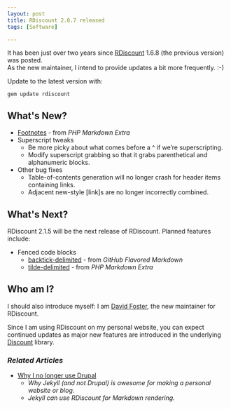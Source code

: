 ```yaml
---
layout: post
title: RDiscount 2.0.7 released
tags: [Software]

---
```


It has been just over two years since [RDiscount] 1.6.8 (the previous version) was posted.  
As the new maintainer, I intend to provide updates a bit more frequently. :-)

Update to the latest version with:

```
gem update rdiscount
```

[RDiscount]: /projects/rdiscount/

## What's New?

* [Footnotes] - from *PHP Markdown Extra*
* Superscript tweaks
    * Be more picky about what comes before a ^ if we’re superscripting.
    * Modify superscript grabbing so that it grabs parenthetical and alphanumeric blocks.
* Other bug fixes
    * Table-of-contents generation will no longer crash for header items containing links.
    * Adjacent new-style [link]s are no longer incorrectly combined.

## What's Next?

RDiscount 2.1.5 will be the next release of RDiscount. Planned features include:

* Fenced code blocks
    * [backtick-delimited] - from *GitHub Flavored Markdown*
    * [tilde-delimited] - from *PHP Markdown Extra*

[Footnotes]: http://michelf.ca/projects/php-markdown/extra/#footnotes
[backtick-delimited]: http://github.github.com/github-flavored-markdown/
[tilde-delimited]: http://michelf.ca/projects/php-markdown/extra/#fenced-code-blocks

## Who am I?

I should also introduce myself: I am [David Foster], the new maintainer for RDiscount.

Since I am using RDiscount on my personal website, you can expect continued updates as major new features are introduced in the underlying [Discount] library.

[David Foster]: /about/
[Discount]: http://www.pell.portland.or.us/~orc/Code/discount/

### *Related Articles*

* [Why I no longer use Drupal](/articles/2012/12/16/why-i-no-longer-use-drupal/)
    * *Why Jekyll (and not Drupal) is awesome for making a personal website or blog.*
    * *Jekyll can use RDiscount for Markdown rendering.*